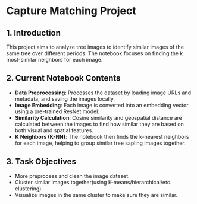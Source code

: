 # Capture Matching Project

## 1. Introduction
This project aims to analyze tree images to identify similar images of the same tree over different periods. The notebook focuses on finding the k most-similar neighbors for each image.

## 2. Current Notebook Contents
- **Data Preprocessing**: Processes the dataset by loading image URLs and metadata, and saving the images locally.
- **Image Embedding**: Each image is converted into an embedding vector using a pre-trained ResNet model.
- **Similarity Calculation**: Cosine similarity and geospatial distance are calculated between the images to find how similar they are based on both visual and spatial features.
- **K Neighbors (K-NN)**: The notebook then finds the k-nearest neighbors for each image, helping to group similar tree sapling images together.

## 3. Task Objectives
- More preprocess and clean the image dataset.
- Cluster similar images together(using K-means/hierarchical/etc. clustering).
- Visualize images in the same cluster to make sure they are similar.
